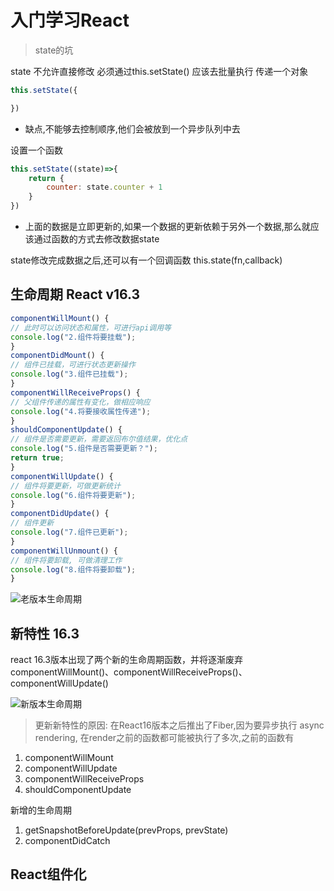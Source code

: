 # 入门学习React

> state的坑

state 不允许直接修改 必须通过this.setState()
应该去批量执行  传递一个对象
```js
this.setState({

})
```
* 缺点,不能够去控制顺序,他们会被放到一个异步队列中去

设置一个函数
```js
this.setState((state)=>{
    return {
        counter: state.counter + 1
    }
})
```
* 上面的数据是立即更新的,如果一个数据的更新依赖于另外一个数据,那么就应该通过函数的方式去修改数据state

state修改完成数据之后,还可以有一个回调函数
this.state(fn,callback)

## 生命周期 React v16.3 

```js
componentWillMount() {
// 此时可以访问状态和属性，可进行api调用等
console.log("2.组件将要挂载");
}
componentDidMount() {
// 组件已挂载，可进行状态更新操作
console.log("3.组件已挂载");
}
componentWillReceiveProps() {
// 父组件传递的属性有变化，做相应响应
console.log("4.将要接收属性传递");
}
shouldComponentUpdate() {
// 组件是否需要更新，需要返回布尔值结果，优化点
console.log("5.组件是否需要更新？");
return true;
}
componentWillUpdate() {
// 组件将要更新，可做更新统计
console.log("6.组件将要更新");
}
componentDidUpdate() {
// 组件更新
console.log("7.组件已更新");
}
componentWillUnmount() {
// 组件将要卸载, 可做清理工作
console.log("8.组件将要卸载");
}
```
![老版本生命周期](https://cdn.jsdelivr.net/gh/2662419405/imgPlus/16775500-8d325f8093591c76.webp)

## 新特性 16.3

react 16.3版本出现了两个新的生命周期函数，并将逐渐废弃componentWillMount()、componentWillReceiveProps()、componentWillUpdate()

![新版本生命周期](https://cdn.jsdelivr.net/gh/2662419405/imgPlus/1370028-20190727163040411-1031872559.png)

> 更新新特性的原因: 在React16版本之后推出了Fiber,因为要异步执行 async rendering, 在render之前的函数都可能被执行了多次,之前的函数有

1. componentWillMount
2. componentWillUpdate
3. componentWillReceiveProps
4. shouldComponentUpdate

新增的生命周期

<!-- 需要配合static.xxx来调用 -->
1. getSnapshotBeforeUpdate(prevProps, prevState)
2. componentDidCatch  
<!-- 补货异常错误处理 -->

## React组件化